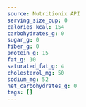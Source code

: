 ```yaml
---
source: Nutritionix API
serving_size_cup: 0
calories_kcal: 154
carbohydrates_g: 0
sugar_g: 0
fiber_g: 0
protein_g: 15
fat_g: 10
saturated_fat_g: 4
cholesterol_mg: 50
sodium_mg: 52
net_carbohydrates_g: 0
tags: []
---
```

